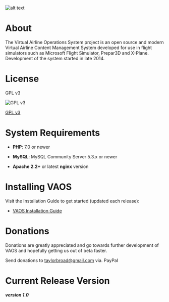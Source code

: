 ![alt text](https://i.imgur.com/53yyaeT.png)

# About

The Virtual Airline Operations System project is an open source and modern Virtual Airline Content Management System developed for use in flight simulators such as Microsoft Flight Simulator, Prepar3D and X-Plane. Development of the system started in late 2014.


# License

GPL v3

![GPL v3](https://www.gnu.org/graphics/gplv3-127x51.png)

[GPL v3](https://www.gnu.org/licenses/quick-guide-gplv3.en.html)



# System Requirements

- **PHP**: 7.0 or newer

- **MySQL**: MySQL Community Server 5.3.x or newer

- **Apache 2.2+** or latest **nginx** version

# Installing VAOS

Visit the Installation Guide to get started (updated each release):
* [VAOS Installation Guide](https://github.com/FSVAOS/VAOS/blob/master/Documentation/InstallationGuide.pdf)

# Donations
Donations are greatly appreciated and go towards further development of VAOS and hopefully getting us out of beta faster.

Send donations to taylorbroad@gmail.com via. PayPal

# Current Release Version
##### version 1.0
